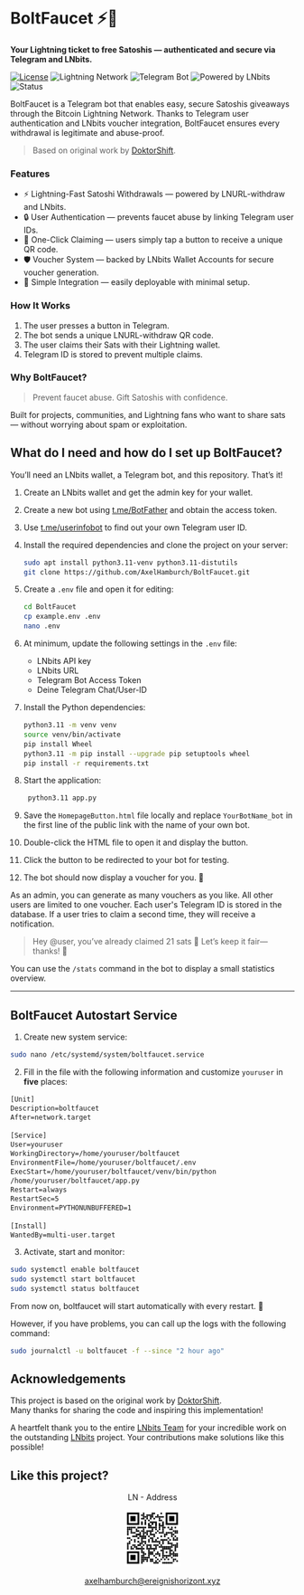 # BoltFaucet ⚡🚰

__Your Lightning ticket to free Satoshis — authenticated and secure via Telegram and LNbits.__

[![License](https://img.shields.io/github/license/AxelHamburch/BoltFaucet?cacheSeconds=10)](LICENSE)
![Lightning Network](https://img.shields.io/badge/Lightning-Network-F7931A?logo=bitcoin)
![Telegram Bot](https://img.shields.io/badge/Telegram-Bot-2CA5E0?logo=telegram)
![Powered by LNbits](https://img.shields.io/badge/Powered%20by-LNbits-E829D3)
![Status](https://img.shields.io/badge/Status-Active-brightgreen)


BoltFaucet is a Telegram bot that enables easy, secure Satoshis giveaways through the Bitcoin Lightning Network.
Thanks to Telegram user authentication and LNbits voucher integration, BoltFaucet ensures every withdrawal is legitimate and abuse-proof.

> Based on original work by [DoktorShift](https://github.com/DoktorShift).


### Features

- ⚡ Lightning-Fast Satoshi Withdrawals — powered by LNURL-withdraw and LNbits.
- 🔒 User Authentication — prevents faucet abuse by linking Telegram user IDs.
- 📲 One-Click Claiming — users simply tap a button to receive a unique QR code.
- 🛡️ Voucher System — backed by LNbits Wallet Accounts for secure voucher generation.
- 🧩 Simple Integration — easily deployable with minimal setup.

### How It Works

1. The user presses a button in Telegram.
2. The bot sends a unique LNURL-withdraw QR code.
3. The user claims their Sats with their Lightning wallet.
4. Telegram ID is stored to prevent multiple claims.

### Why BoltFaucet?

> Prevent faucet abuse. Gift Satoshis with confidence.

Built for projects, communities, and Lightning fans who want to share sats — without worrying about spam or exploitation.


## What do I need and how do I set up BoltFaucet?

You’ll need an LNbits wallet, a Telegram bot, and this repository. That’s it!

1. Create an LNbits wallet and get the admin key for your wallet.
2. Create a new bot using [t.me/BotFather](https://t.me/BotFather) and obtain the access token.
3. Use [t.me/userinfobot](https://t.me/userinfobot) to find out your own Telegram user ID.
4. Install the required dependencies and clone the project on your server:
    ```bash
    sudo apt install python3.11-venv python3.11-distutils
    git clone https://github.com/AxelHamburch/BoltFaucet.git
    ```
5. Create a `.env` file and open it for editing:
    ```bash
    cd BoltFaucet
    cp example.env .env
    nano .env
    ```
6. At minimum, update the following settings in the `.env` file:
   - LNbits API key
   - LNbits URL
   - Telegram Bot Access Token
   - Deine Telegram Chat/User-ID
   
7. Install the Python dependencies:
    ```bash
    python3.11 -m venv venv
    source venv/bin/activate
    pip install Wheel
    python3.11 -m pip install --upgrade pip setuptools wheel
    pip install -r requirements.txt
    ```
8. Start the application:
    ```bash
     python3.11 app.py
    ```
9.  Save the `HomepageButton.html` file locally and replace `YourBotName_bot` in the first line of the public link with the name of your own bot.
10. Double-click the HTML file to open it and display the button.
11. Click the button to be redirected to your bot for testing.
12. The bot should now display a voucher for you. 🎉

As an admin, you can generate as many vouchers as you like. All other users are limited to one voucher. Each user's Telegram ID is stored in the database. If a user tries to claim a second time, they will receive a notification.

> Hey @user, you’ve already claimed 21 sats 🎉
> Let’s keep it fair—thanks! 🙏

You can use the `/stats` command in the bot to display a small statistics overview.

---

## BoltFaucet Autostart Service

1. Create new system service:
```bash
sudo nano /etc/systemd/system/boltfaucet.service
```

2. Fill in the file with the following information and customize `youruser` in __five__ places:

```plaintext
[Unit]
Description=boltfaucet
After=network.target

[Service]
User=youruser
WorkingDirectory=/home/youruser/boltfaucet
EnvironmentFile=/home/youruser/boltfaucet/.env
ExecStart=/home/youruser/boltfaucet/venv/bin/python /home/youruser/boltfaucet/app.py
Restart=always
RestartSec=5
Environment=PYTHONUNBUFFERED=1

[Install]
WantedBy=multi-user.target
```

3. Activate, start and monitor:
```bash
sudo systemctl enable boltfaucet
sudo systemctl start boltfaucet
sudo systemctl status boltfaucet
```

From now on, boltfaucet will start automatically with every restart. 🎉

However, if you have problems, you can call up the logs with the following command:

```bash
sudo journalctl -u boltfaucet -f --since "2 hour ago"
```

## Acknowledgements

This project is based on the original work by [DoktorShift](https://github.com/DoktorShift).  
Many thanks for sharing the code and inspiring this implementation!

A heartfelt thank you to the entire [LNbits Team](https://github.com/lnbits) for your incredible work on the outstanding [LNbits](https://lnbits.com/) project. Your contributions make solutions like this possible!

## Like this project?

<div align="center">

LN - Address

  <img src="./assets/ln-axelhamburch-xyz.jpg" width="100">

[axelhamburch@ereignishorizont.xyz](lightning:axelhamburch@ereignishorizont.xyz)
</div>






